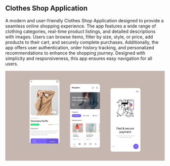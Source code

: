 ## Clothes Shop Application
A modern and user-friendly Clothes Shop Application designed to provide a seamless online shopping experience. The app features a wide range of clothing categories, real-time product listings, and detailed descriptions with images. Users can browse items, filter by size, style, or price, add products to their cart, and securely complete purchases. Additionally, the app offers user authentication, order history tracking, and personalized recommendations to enhance the shopping journey. Designed with simplicity and responsiveness, this app ensures easy navigation for all users.

![](https://github.com/LogainHamdan/Flutter_Ecommerce_Clothes_Shop/blob/af4e019b18ff2685d8f524a909b673588e2e3258/Purple%20Pink%20Gradient%20Mobile%20Application%20Presentation%20(9).jpg)

